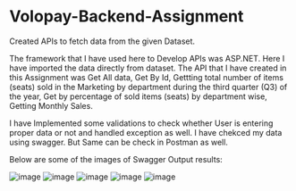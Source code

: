 # Volopay-Backend-Assignment
Created APIs to fetch data from the given Dataset.

The framework that I have used here to Develop APIs was ASP.NET.
Here I have imported the data directly from dataset.
The API that I have created in this Assignment was Get All data, Get By Id, Gettting total number of items (seats) sold in the Marketing by department during the third quarter (Q3) of the year,  Get by percentage of sold items (seats) by department wise, Getting Monthly Sales.

 I have Implemented some validations to check whether User is entering proper data or not and handled exception as well.
 I have chekced my data using swagger. But Same can be check in Postman as well.
 
 Below are some of the images of Swagger Output results:
 
![image](https://github.com/dhruves1931/Volopay-Backend-Assignment/assets/91628704/12d78625-051e-4d35-9a3f-10c6fe1ce016)
![image](https://github.com/dhruves1931/Volopay-Backend-Assignment/assets/91628704/37bf6379-ce6f-4d1a-b730-906ed89ef820)
![image](https://github.com/dhruves1931/Volopay-Backend-Assignment/assets/91628704/cfa43407-5bb8-400f-9523-9a195450fdf0)
![image](https://github.com/dhruves1931/Volopay-Backend-Assignment/assets/91628704/c853682b-58f1-4506-b7a3-10716c6de83a)
![image](https://github.com/dhruves1931/Volopay-Backend-Assignment/assets/91628704/239aad08-6ff4-4a83-9001-f89fb1e0d41e)

